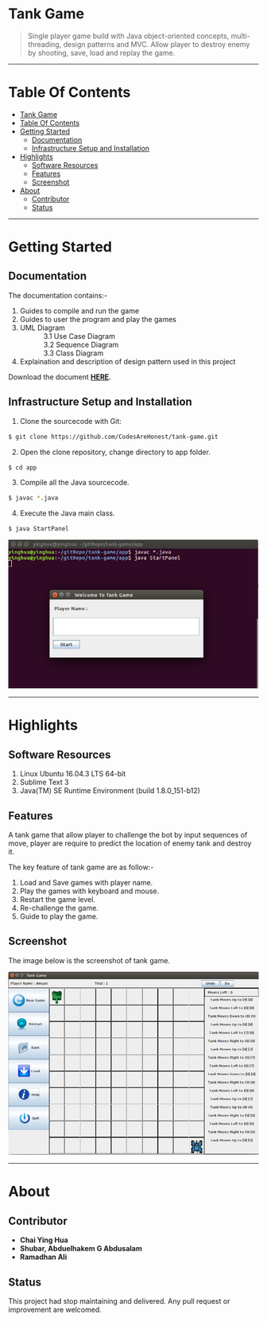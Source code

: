 Tank Game 
=========
> Single player game build with Java object-oriented concepts, multi-threading, design patterns and MVC. Allow player to destroy enemy by shooting, save, load and replay the game. 

***

Table Of Contents 
=================

* [Tank Game](#tank-game)
* [Table Of Contents](#table-of-contents)
* [Getting Started](#getting-started)
  * [Documentation](#documentation)
  * [Infrastructure Setup and Installation](#infrastructure-setup-and-installation)
* [Highlights](#highlights)
  * [Software Resources](#software-resources)
  * [Features](#features)
  * [Screenshot](#screenshot)
* [About](#about)
  * [Contributor](#contributor)
  * [Status](#status)
  
***

Getting Started
===============
Documentation
-------------
The documentation contains:- 
1. Guides to compile and run the game
2. Guides to user the program and play the games
3. UML Diagram  
   &nbsp; &nbsp; &nbsp; &nbsp; &nbsp; &nbsp; 3.1 Use Case Diagram   
   &nbsp; &nbsp; &nbsp; &nbsp; &nbsp; &nbsp; 3.2 Sequence Diagram  
   &nbsp; &nbsp; &nbsp; &nbsp; &nbsp; &nbsp; 3.3 Class Diagram  
4. Explaination and description of design pattern used in this project  

Download the document **[HERE](https://github.com/CodesAreHonest/tank-game/blob/master/doc/tank-game-documentation.pdf).**

Infrastructure Setup and Installation
-------------------------------------
1. Clone the sourcecode with Git:
```sh 
$ git clone https://github.com/CodesAreHonest/tank-game.git
```
2. Open the clone repository, change directory to app folder.
```sh
$ cd app 
``` 
3. Compile all the Java sourcecode.
```sh 
$ javac *.java 
```
4. Execute the Java main class. 
```sh
$ java StartPanel
```
<p align="center"><img src="img/compile-run-screenshot.png"/></p>  

***  

Highlights
==========
Software Resources
------------------
1. Linux Ubuntu 16.04.3 LTS 64-bit  
2. Sublime Text 3  
3. Java(TM) SE Runtime Environment (build 1.8.0_151-b12)

Features
--------
A tank game that allow player to challenge the bot by input sequences of move, player are require to predict the location of enemy tank and destroy it. 

The key feature of tank game are as follow:- 
1. Load and Save games with player name.  
2. Play the games with keyboard and mouse.  
3. Restart the game level.   
4. Re-challenge the game.   
5. Guide to play the game.  

Screenshot
----------
The image below is the screenshot of tank game.  
<p align="center"><img src="img/gameboard-screenshot.png"/></p> 

***  

About
=====
Contributor
-----------
- **Chai Ying Hua**  
- **Shubar, Abduelhakem G Abdusalam**  
- **Ramadhan Ali**   

Status
------
This project had stop maintaining and delivered. Any pull request or improvement are welcomed. 


